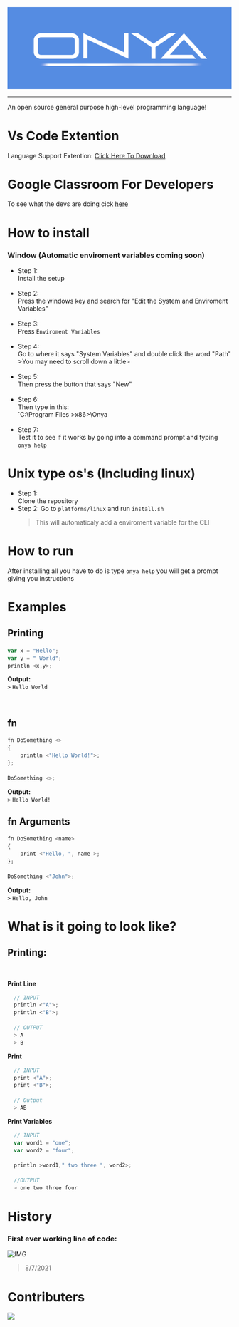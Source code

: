 ![BANNER](docs/img/banner.png)
<hr>

 An open source general purpose high-level programming language!

# Vs Code Extention
Language Support Extention: [Click Here To Download](https://marketplace.visualstudio.com/items?itemName=TechPenguineer.onya-language-support)

# Google Classroom For Developers
To see what the devs are doing cick [here](https://classroom.google.com/c/Mzc3NjAzMzg3NTgz?cjc=qumyol5)

# How to install
### **Window** (Automatic enviroment variables coming soon)
- Step 1: <br> Install the setup <br><br>
- Step 2: <br> Press the windows key and search for "Edit the System and Enviroment Variables"<br><br>
- Step 3: <br> Press `Enviroment Variables` <br><br>
- Step 4: <br> Go to where it says "System Variables" and double click the word "Path"  >You may need to scroll down a little> <br><br>
- Step 5: <br> Then press the button that says "New"<br><br>
- Step 6:<br>Then type in this: <br> `C:\Program Files  >x86>\Onya<br><br>
- Step 7: <br> Test it to see if it works by going into a command prompt and typing `onya help`

# Unix type os's (Including linux)
- Step 1: <br> Clone the repository <br>
- Step 2: Go to `platforms/linux` and run `install.sh`
  > This will automaticaly add a enviroment variable for the CLI

# How to run
After installing all you have to do is type `onya help` you will get a prompt giving you instructions

 # Examples

 ## Printing

 ```javascript
 var x = "Hello";
 var y = " World";
 println <x,y>;
 ```
 **Output:**<br>
 `>` `Hello World`

<br>

## fn
```javascript
fn DoSomething <>
{
    println <"Hello World!">;
};

DoSomething <>;
```
 **Output:** <br>
 `>` `Hello World!`

 ## fn Arguments
```javascript
fn DoSomething <name>
{
    print <"Hello, ", name >;
};

DoSomething <"John">;
```
 **Output:**<br>
 `>` `Hello, John`

 # What is it going to look like?

## Printing:
<br>

**Print Line**
```js
  // INPUT
  println <"A">;
  println <"B">;

  // OUTPUT
  > A
  > B
```
**Print**
```js
  // INPUT
  print <"A">;
  print <"B">;

  // Output
  > AB
```

**Print Variables**
```js
  // INPUT
  var word1 = "one";
  var word2 = "four";

  println >word1," two three ", word2>;

  //OUTPUT
  > one two three four
```
# History

### **First ever working line of code:**
![IMG](https://i.imgur.com/BbSbNWR_d.webp?maxwidth=760&fidelity=grand)
> 8/7/2021
 # Contributers
 
 
<a href="https://github.com/TechPenguineer/Onya/graphs/contributors">
  <img src="https://contrib.rocks/image?repo=TechPenguineer/Onya" />
</a>









